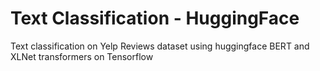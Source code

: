 # Text Classification - HuggingFace

Text classification on Yelp Reviews dataset using huggingface BERT and XLNet transformers on Tensorflow

